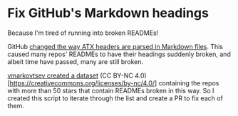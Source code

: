 # Fix GitHub's Markdown headings

Because I'm tired of running into broken READMEs!

GitHub [changed the way ATX headers are parsed in Markdown files](https://gist.github.com/vmarkovtsev/59cd7349d41cf804b9a8775388e681f8).
This caused many repos' READMEs to have their headings suddenly broken,
and albeit time have passed, many are still broken.

[vmarkovtsev created a dataset](https://gist.github.com/vmarkovtsev/59cd7349d41cf804b9a8775388e681f8)
(CC BY-NC 4.0)[https://creativecommons.org/licenses/by-nc/4.0/]
containing the repos with more than 50 stars that contain READMEs broken
in this way. So I created this script to iterate through the list and
create a PR to fix each of them.
